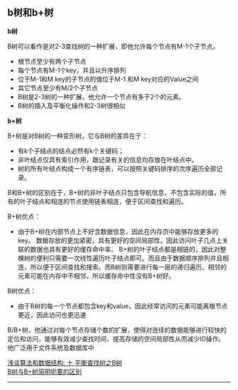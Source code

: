## b树和b+树 

**b树**

B树可以看作是对2-3查找树的一种扩展，即他允许每个节点有M-1个子节点。

+ 根节点至少有两个子节点
+ 每个节点有M-1个key，并且以升序排列
+ 位于M-1和M key的子节点的值位于M-1 和M key对应的Value之间
+ 其它节点至少有M/2个子节点
+ B树是2-3树的一种扩展，他允许一个节点有多于2个的元素。
+ B树的插入及平衡化操作和2-3树很相似 

**b+树**

B+树是对B树的一种变形树，它与B树的差异在于：

+ 有k个子结点的结点必然有k个关键码；
+ 非叶结点仅具有索引作用，跟记录有关的信息均存放在叶结点中。
+ 树的所有叶结点构成一个有序链表，可以按照关键码排序的次序遍历全部记录。

B和B+树的区别在于，B+树的非叶子结点只包含导航信息，不包含实际的值，所有的叶子结点和相连的节点使用链表相连，便于区间查找和遍历。

B+树优点：
+ 由于B+树在内部节点上不好含数据信息，因此在内存页中能够存放更多的key。 数据存放的更加紧密，具有更好的空间局部性。因此访问叶子几点上关联的数据也具有更好的缓存命中率。
B+树的叶子结点都是相链的，因此对整棵树的便利只需要一次线性遍历叶子结点即可。而且由于数据顺序排列并且相连，所以便于区间查找和搜索。而B树则需要进行每一层的递归遍历。相邻的元素可能在内存中不相邻，所以缓存命中性没有B+树好。  

B树优点：
+ 由于B树的每一个节点都包含key和value，因此经常访问的元素可能离根节点更近，因此访问也更迅速  

B/B+树，他通过对每个节点存储个数的扩展，使得对连续的数据能够进行较快的定位和访问，能够有效减少查找时间，提高存储的空间局部性从而减少IO操作。他广泛用于文件系统及数据库中  


[浅谈算法和数据结构: 十 平衡查找树之B树](http://www.cnblogs.com/yangecnu/p/Introduce-B-Tree-and-B-Plus-Tree.html)  
[B树与B+树简明扼要的区别](https://blog.csdn.net/zhuanzhe117/article/details/78039692)

******